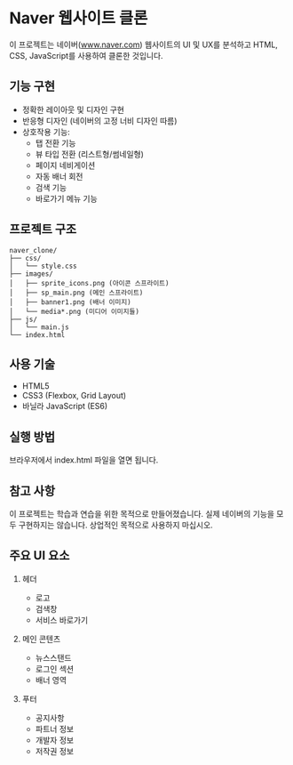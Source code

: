 # Naver 웹사이트 클론

이 프로젝트는 네이버(www.naver.com) 웹사이트의 UI 및 UX를 분석하고 HTML, CSS, JavaScript를 사용하여 클론한 것입니다.

## 기능 구현

- 정확한 레이아웃 및 디자인 구현
- 반응형 디자인 (네이버의 고정 너비 디자인 따름)
- 상호작용 기능:
  - 탭 전환 기능
  - 뷰 타입 전환 (리스트형/썸네일형)
  - 페이지 네비게이션
  - 자동 배너 회전
  - 검색 기능
  - 바로가기 메뉴 기능

## 프로젝트 구조

```
naver_clone/
├── css/
│   └── style.css
├── images/
│   ├── sprite_icons.png (아이콘 스프라이트)
│   ├── sp_main.png (메인 스프라이트)
│   ├── banner1.png (배너 이미지)
│   └── media*.png (미디어 이미지들)
├── js/
│   └── main.js
└── index.html
```

## 사용 기술

- HTML5
- CSS3 (Flexbox, Grid Layout)
- 바닐라 JavaScript (ES6)

## 실행 방법

브라우저에서 index.html 파일을 열면 됩니다.

## 참고 사항

이 프로젝트는 학습과 연습을 위한 목적으로 만들어졌습니다. 실제 네이버의 기능을 모두 구현하지는 않습니다.
상업적인 목적으로 사용하지 마십시오.

## 주요 UI 요소

1. 헤더
   - 로고
   - 검색창
   - 서비스 바로가기

2. 메인 콘텐츠
   - 뉴스스탠드
   - 로그인 섹션
   - 배너 영역

3. 푸터
   - 공지사항
   - 파트너 정보
   - 개발자 정보
   - 저작권 정보 